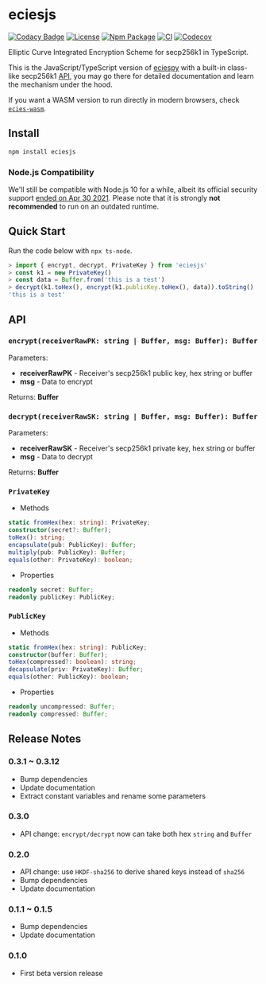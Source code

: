 # eciesjs

[![Codacy Badge](https://api.codacy.com/project/badge/Grade/47784cde956642b1b9e8e33cb8551674)](https://app.codacy.com/app/ecies/js)
[![License](https://img.shields.io/github/license/ecies/js.svg)](https://github.com/ecies/js)
[![Npm Package](https://img.shields.io/npm/v/eciesjs.svg)](https://www.npmjs.com/package/eciesjs)
[![CI](https://img.shields.io/github/workflow/status/ecies/js/Build)](https://github.com/ecies/js/actions)
[![Codecov](https://img.shields.io/codecov/c/github/ecies/js.svg)](https://codecov.io/gh/ecies/js)

Elliptic Curve Integrated Encryption Scheme for secp256k1 in TypeScript.

This is the JavaScript/TypeScript version of [eciespy](https://github.com/ecies/py) with a built-in class-like secp256k1 [API](#privatekey), you may go there for detailed documentation and learn the mechanism under the hood.

If you want a WASM version to run directly in modern browsers, check [`ecies-wasm`](https://github.com/ecies/rs-wasm).

## Install

```bash
npm install eciesjs
```

### Node.js Compatibility

We'll still be compatible with Node.js 10 for a while, albeit its official security support [ended on Apr 30 2021](https://endoflife.date/nodejs). Please note that it is strongly **not recommended** to run on an outdated runtime.

## Quick Start

Run the code below with `npx ts-node`.

```typescript
> import { encrypt, decrypt, PrivateKey } from 'eciesjs'
> const k1 = new PrivateKey()
> const data = Buffer.from('this is a test')
> decrypt(k1.toHex(), encrypt(k1.publicKey.toHex(), data)).toString()
'this is a test'
```

## API

### `encrypt(receiverRawPK: string | Buffer, msg: Buffer): Buffer`

Parameters:

- **receiverRawPK** - Receiver's secp256k1 public key, hex string or buffer
- **msg** - Data to encrypt

Returns: **Buffer**

### `decrypt(receiverRawSK: string | Buffer, msg: Buffer): Buffer`

Parameters:

- **receiverRawSK** - Receiver's secp256k1 private key, hex string or buffer
- **msg** - Data to decrypt

Returns: **Buffer**

### `PrivateKey`

- Methods

```typescript
static fromHex(hex: string): PrivateKey;
constructor(secret?: Buffer);
toHex(): string;
encapsulate(pub: PublicKey): Buffer;
multiply(pub: PublicKey): Buffer;
equals(other: PrivateKey): boolean;
```

- Properties

```typescript
readonly secret: Buffer;
readonly publicKey: PublicKey;
```

### `PublicKey`

- Methods

```typescript
static fromHex(hex: string): PublicKey;
constructor(buffer: Buffer);
toHex(compressed?: boolean): string;
decapsulate(priv: PrivateKey): Buffer;
equals(other: PublicKey): boolean;
```

- Properties

```typescript
readonly uncompressed: Buffer;
readonly compressed: Buffer;
```

## Release Notes

### 0.3.1 ~ 0.3.12

- Bump dependencies
- Update documentation
- Extract constant variables and rename some parameters

### 0.3.0

- API change: `encrypt/decrypt` now can take both hex `string` and `Buffer`

### 0.2.0

- API change: use `HKDF-sha256` to derive shared keys instead of `sha256`
- Bump dependencies
- Update documentation

### 0.1.1 ~ 0.1.5

- Bump dependencies
- Update documentation

### 0.1.0

- First beta version release

